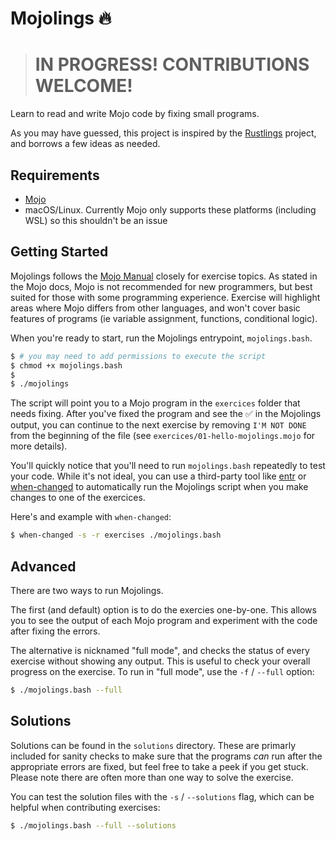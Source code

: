 # Mojolings 🔥

> # IN PROGRESS! CONTRIBUTIONS WELCOME!

Learn to read and write Mojo code by fixing small programs.

As you may have guessed, this project is inspired by the [Rustlings](https://github.com/rust-lang/rustlings) project, and borrows a few ideas as needed.

## Requirements

* [Mojo](https://docs.modular.com/mojo/manual/get-started/)
* macOS/Linux. Currently Mojo only supports these platforms (including WSL) so this shouldn't be an issue

## Getting Started

Mojolings follows the [Mojo Manual](https://docs.modular.com/mojo/manual/) closely for exercise topics. As stated in the Mojo docs, Mojo is not recommended for new programmers, but best suited for those with some programming experience. Exercise will highlight areas where Mojo differs from other languages, and won't cover basic features of programs (ie variable assignment, functions, conditional logic).

When you're ready to start, run the Mojolings entrypoint, `mojolings.bash`.

```bash
$ # you may need to add permissions to execute the script
$ chmod +x mojolings.bash
$
$ ./mojolings
```

The script will point you to a Mojo program in the `exercices` folder that needs fixing. After you've fixed the program and see the ✅ in the Mojolings output, you can continue to the next exercise by removing `I'M NOT DONE` from the beginning of the file (see `exercices/01-hello-mojolings.mojo` for more details).

You'll quickly notice that you'll need to run `mojolings.bash` repeatedly to test your code. While it's not ideal, you can use a third-party tool like [entr](https://github.com/eradman/entr) or [when-changed](https://github.com/joh/when-changed) to automatically run the Mojolings script when you make changes to one of the exercices.

Here's and example with `when-changed`:

```bash
$ when-changed -s -r exercises ./mojolings.bash
```

## Advanced

There are two ways to run Mojolings.

The first (and default) option is to do the exercies one-by-one. This allows you to see the output of each Mojo program and experiment with the code after fixing the errors.

The alternative is nicknamed "full mode", and checks the status of every exercise without showing any output. This is useful to check your overall progress on the exercise. To run in "full mode", use the `-f` / `--full` option:

```bash
$ ./mojolings.bash --full
```

## Solutions

Solutions can be found in the `solutions` directory. These are primarly included for sanity checks to make sure that the programs *can* run after the appropriate errors are fixed, but feel free to take a peek if you get stuck. Please note there are often more than one way to solve the exercise.

You can test the solution files with the `-s` / `--solutions` flag, which can be helpful when contributing exercises:

```bash
$ ./mojolings.bash --full --solutions
```


